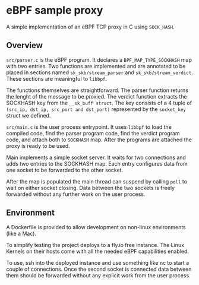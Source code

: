 # eBPF sample proxy

A simple implementation of an eBPF TCP proxy in C using `SOCK_HASH`.


## Overview
`src/parser.c` is the eBPF program. It declares a `BPF_MAP_TYPE_SOCKHASH`
map with two entries. Two functions are implemented and are annotated to be placed
in sections named `sk_skb/stream_parser` and `sk_skb/stream_verdict`. These
sections are meaningful to `libbpf`.

The functions themselves are straightforward. The parser function returns the lenght
of the message to be proxied. The verdict function extracts the
SOCKHASH key from the `__sk_buff struct`. The key consists of a 4 tuple
of `(src_ip, dst_ip, src_port and dst_port)` represented by the `socket_key` struct we
defined. 

`src/main.c` is the user process entrypoint. It uses `libbpf` to load the compiled
code, find the parser program code, find the verdict program code, and attach
both to `SOCKHASH` map. After the programs are attached the proxy is ready to be used.

Main implements a simple socket server. It waits for two connections and adds two entries
to the SOCKHASH map. Each entry configures data from one socket to be forwarded to the
other socket.

After the map is populated the main thread can suspend by calling `poll` to wait on
either socket closing. Data between the two sockets is freely forwarded without any
further work on the user process.

## Environment
A Dockerfile is provided to allow development on non-linux environments (like a Mac).

To simplify testing the project deploys to a fly.io free instance.
The Linux Kernels on their hosts come with all the needed eBPF capabilities enabled.

To use, ssh into the deployed instance and use something like nc to start a couple
of connections. Once the second socket is connected data between them should
be forwarded without any explicit work from the user process.
